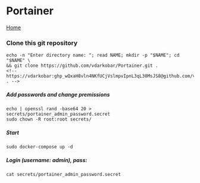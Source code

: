 # Portainer
  
<p align="left">
  <a href="https://github.com/vdarkobar/Home_Lab">Home</a>
</p>  
  
### Clone this git repository
```
echo -n "Enter directory name: "; read NAME; mkdir -p "$NAME"; cd "$NAME" \
&& git clone https://github.com/vdarkobar/Portainer.git .
<!-- https://vdarkobar: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@github.com/vdarkobar/Portainer.git . -->
```
  
##### Add passwords and change premissions
```
echo | openssl rand -base64 20 > secrets/portainer_admin_password.secret
sudo chown -R root:root secrets/
```  
##### Start
```
sudo docker-compose up -d
```
##### Login (username: admin), pass:
```
cat secrets/portainer_admin_password.secret
```
